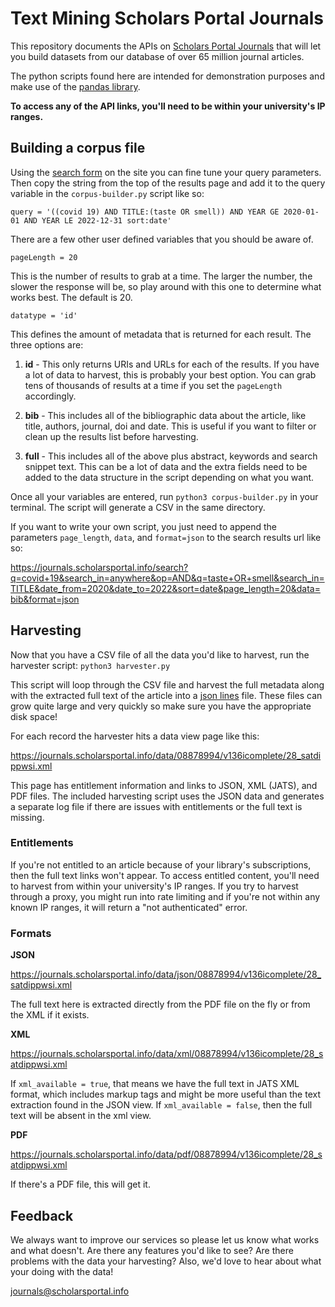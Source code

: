 # Text Mining Scholars Portal Journals

This repository documents the APIs on [Scholars Portal Journals](https://journals.scholarsportal.info/) that will let you build datasets from our database of over 65 million journal articles.

The python scripts found here are intended for demonstration purposes and make use of the [pandas library](https://pandas.pydata.org). 

**To access any of the API links, you'll need to be within your university's IP ranges.** 

## Building a corpus file

Using the [search form](https://journals.scholarsportal.info/) on the site you can fine tune your query parameters. Then copy the string from the top of the results page and add it to the query variable in the `corpus-builder.py` script like so:

    query = '((covid 19) AND TITLE:(taste OR smell)) AND YEAR GE 2020-01-01 AND YEAR LE 2022-12-31 sort:date'

There are a few other user defined variables that you should be aware of. 

    pageLength = 20

This is the number of results to grab at a time. The larger the number, the slower the response will be, so play around with this one to determine what works best. The default is 20.

    datatype = 'id'

This defines the amount of metadata that is returned for each result. The three options are:

 1. **id** - This only returns URIs and URLs for each of the results. If you have a lot of data to harvest, this is probably your best option. You can grab tens of thousands of results at a time if you set the `pageLength` accordingly.

 2. **bib** - This includes all of the bibliographic data about the article, like title, authors, journal, doi and date. This is useful if you want to filter or clean up the results list before harvesting.
 
 3. **full** - This includes all of the above plus abstract, keywords and search snippet text. This can be a lot of data and the extra fields need to be added to the data structure in the script depending on what you want.

Once all your variables are entered, run `python3 corpus-builder.py` in your terminal. The script will generate a CSV in the same directory.

If you want to write your own script, you just need to append the parameters `page_length`, `data`, and `format=json` to the search results url like so:

https://journals.scholarsportal.info/search?q=covid+19&search_in=anywhere&op=AND&q=taste+OR+smell&search_in=TITLE&date_from=2020&date_to=2022&sort=date&page_length=20&data=bib&format=json

## Harvesting

Now that you have a CSV file of all the data you'd like to harvest, run the harvester script: `python3 harvester.py`

This script will loop through the CSV file and harvest the full metadata along with the extracted full text of the article into a [json lines](https://jsonlines.org/) file. These files can grow quite large and very quickly so make sure you have the appropriate disk space!

For each record the harvester hits a data view page like this:

https://journals.scholarsportal.info/data/08878994/v136icomplete/28_satdippwsi.xml

This page has entitlement information and links to JSON, XML (JATS), and PDF files. The included harvesting script uses the JSON data and generates a separate log file if there are issues with entitlements or the full text is missing. 

### Entitlements

If you're not entitled to an article because of your library's subscriptions, then the full text links won't appear. To access entitled content, you'll need to harvest from within your university's IP ranges. If you try to harvest through a proxy, you might run into rate limiting and if you're not within any known IP ranges, it will return a "not authenticated" error.

### Formats

**JSON**

https://journals.scholarsportal.info/data/json/08878994/v136icomplete/28_satdippwsi.xml

The full text here is extracted directly from the PDF file on the fly or from the XML if it exists.

**XML**

https://journals.scholarsportal.info/data/xml/08878994/v136icomplete/28_satdippwsi.xml

If `xml_available = true`, that means we have the full text in JATS XML format, which includes markup tags and might be more useful than the text extraction found in the JSON view. If `xml_available = false`, then the full text will be absent in the xml view. 

**PDF**

https://journals.scholarsportal.info/data/pdf/08878994/v136icomplete/28_satdippwsi.xml

If there's a PDF file, this will get it.

## Feedback

We always want to improve our services so please let us know what works and what doesn't. Are there any features you'd like to see? Are there problems with the data your harvesting? Also, we'd love to hear about what your doing with the data!

journals@scholarsportal.info




